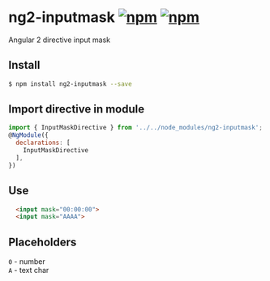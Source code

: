 ng2-inputmask
[![npm](https://img.shields.io/npm/dt/ng2-inputmask.svg)](https://www.npmjs.com/package/ng2-inputmask)
[![npm](https://img.shields.io/npm/v/ng2-inputmask.svg)](https://www.npmjs.com/package/ng2-inputmask)
===============
Angular 2 directive input mask

## Install
```bash
$ npm install ng2-inputmask --save
```

## Import directive in module
```js
import { InputMaskDirective } from '../../node_modules/ng2-inputmask';
@NgModule({
  declarations: [
    InputMaskDirective
  ],
})
```

## Use
```html
  <input mask="00:00:00">
  <input mask="AAAA">
```

## Placeholders
`0` - number <br>
`A` - text char
